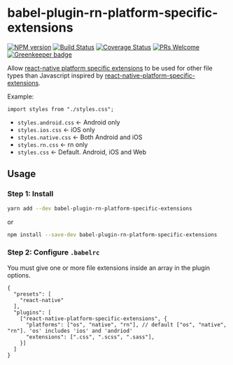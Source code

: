 # babel-plugin-rn-platform-specific-extensions

[![NPM version](http://img.shields.io/npm/v/babel-plugin-rn-platform-specific-extensions.svg)](https://www.npmjs.org/package/babel-plugin-rn-platform-specific-extensions)
[![Build Status](https://travis-ci.org/shinken008/babel-plugin-rn-platform-specific-extensions.svg?branch=main)](https://travis-ci.org/shinken008/babel-plugin-rn-platform-specific-extensions)
[![Coverage Status](https://coveralls.io/repos/github/shinken008/babel-plugin-rn-platform-specific-extensions/badge.svg?branch=main)](https://coveralls.io/github/shinken008/babel-plugin-rn-platform-specific-extensions?branch=main)
[![PRs Welcome](https://img.shields.io/badge/PRs-welcome-brightgreen.svg)](https://egghead.io/courses/how-to-contribute-to-an-open-source-project-on-github)
[![Greenkeeper badge](https://badges.greenkeeper.io/shinken008/babel-plugin-rn-platform-specific-extensions.svg)](https://greenkeeper.io/)

Allow [react-native platform specific extensions](https://reactnative.dev/docs/platform-specific-code/#platform-specific-extensions) to be used for other file types than Javascript inspired by [react-native-platform-specific-extensions](https://github.com/kristerkari/babel-plugin-react-native-platform-specific-extensions).

Example:

`import styles from "./styles.css";`

* `styles.android.css` <- Android only
* `styles.ios.css` <- iOS only
* `styles.native.css` <- Both Android and iOS
* `styles.rn.css` <- rn only
* `styles.css` <- Default. Android, iOS and Web

## Usage

### Step 1: Install

```sh
yarn add --dev babel-plugin-rn-platform-specific-extensions
```

or

```sh
npm install --save-dev babel-plugin-rn-platform-specific-extensions
```

### Step 2: Configure `.babelrc`

You must give one or more file extensions inside an array in the plugin options.

```
{
  "presets": [
    "react-native"
  ],
  "plugins": [
    ["react-native-platform-specific-extensions", {
      "platforms": ["os", "native", "rn"], // default ["os", "native", "rn"]. 'os' includes 'ios' and 'andriod'
      "extensions": [".css", ".scss", ".sass"],
    }]
  ]
}
```

